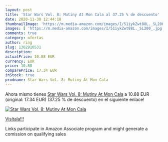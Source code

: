 ```yaml
---
layout: post
title: 'Star Wars Vol. 8: Mutiny At Mon Cala al 37.25 % de descuento'
date: 2020-11-30 12:44:18
thumbnailImage: 'https://m.media-amazon.com/images/I/51iykZwt88L._SL200_.jpg'
images: [ 'https://m.media-amazon.com/images/I/51iykZwt88L._SL200_.jpg' ]
comments: true
category: ofertas
author: ring
slug: 1302910531
description:
actualPrice: 10.88 EUR
currency: EUR
price: 10.88
comparePrice: 17.34 EUR
inStock: true
prodname: Star Wars Vol. 8: Mutiny At Mon Cala
---
```


Ahora mismo tienes [Star Wars Vol. 8: Mutiny At Mon Cala](https://www.amazon.es/dp/1302910531/?tag=tolees-21) a 10.88 EUR (original: 17.34 EUR) (37.25 %  de descuento) en el siguiente enlace!

[![Star Wars Vol. 8: Mutiny At Mon Cala](https://m.media-amazon.com/images/I/51iykZwt88L._SL200_.jpg)](https://www.amazon.es/dp/1302910531/?tag=tolees-21)

[Visítala!!!](https://www.amazon.es/dp/1302910531/?tag=tolees-21)

Links participate in Amazon Associate program and might generate a comission on qualifying sales
